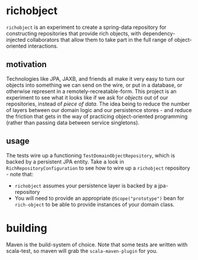 # richobject

`richobject` is an experiment to create a spring-data repository for constructing repositories that provide rich objects,
with dependency-injected collaborators that allow them to take part in the full range of object-oriented interactions.

## motivation

Technologies like JPA, JAXB, and friends all make it very easy to turn our objects into something we can send on the
wire, or put in a database, or otherwise represent in a remotely-recreatable-form. This project is an experiment to
see what it looks like if we ask for _objects_ out of our repositories, instead of _piece of data_. The idea being
to reduce the number of layers between our domain logic and our persistence stores - and reduce the friction that gets
in the way of practicing object-oriented programming (rather than passing data between service singletons).

## usage

The tests wire up a functioning `TestDomainObjectRepository`, which is backed by a persistent JPA entity. Take a look
in `RichRepositoryConfiguration` to see how to wire up a `richobject` repository - note that:
* `richobject` assumes your persistence layer is backed by a jpa-repository
* You will need to provide an appropriate `@Scope("prototype")` bean for `rich-object` to be able to provide
instances of your domain class.

# building

Maven is the build-system of choice. Note that some tests are written with scala-test, so maven will grab the
`scala-maven-plugin` for you.

